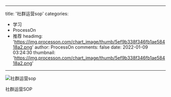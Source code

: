 
---
title: '社群运营sop'
categories: 
 - 学习
 - ProcessOn
 - 推荐
headimg: 'https://img.processon.com/chart_image/thumb/5ef9b338f346fb1ae58418a2.png'
author: ProcessOn
comments: false
date: 2022-01-09 03:24:30
thumbnail: 'https://img.processon.com/chart_image/thumb/5ef9b338f346fb1ae58418a2.png'
---

<div>   
<img class="thumb" alt="社群运营sop" src="https://img.processon.com/chart_image/thumb/5ef9b338f346fb1ae58418a2.png" referrerpolicy="no-referrer">
<p>社群运营SOP</p>  
</div>
            